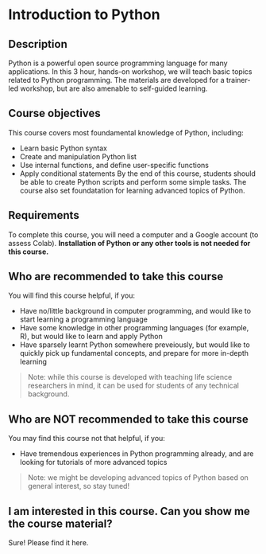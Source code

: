 # Introduction to Python

## Description
Python is a powerful open source programming language for many applications. In this 3 hour, hands-on workshop, we will teach basic topics related to Python programming. The materials are developed for a trainer-led workshop, but are also amenable to self-guided learning.

## Course objectives
This course covers most foundamental knowledge of Python, including:
- Learn basic Python syntax
- Create and manipulation Python list
- Use internal functions, and define user-specific functions
- Apply conditional statements
By the end of this course, students should be able to create Python scripts and perform some simple tasks. The course also set foundatation for learning advanced topics of Python.

## Requirements
To complete this course, you will need a computer and a Google account (to assess Colab). **Installation of Python or any other tools is not needed for this course.**

## Who are recommended to take this course
You will find this course helpful, if you:
- Have no/little background in computer programming, and would like to start learning a programming language
- Have some knowledge in other programming languages (for example, R), but would like to learn and apply Python
- Have sparsely learnt Python somewhere preveiously, but would like to quickly pick up fundamental concepts, and prepare for more in-depth learning
> Note: while this course is developed with teaching life science researchers in mind, it can be used for students of any technical background.

## Who are NOT recommended to take this course
You may find this course not that helpful, if you:
- Have tremendous experiences in Python programming already, and are looking for tutorials of more advanced topics
> Note: we might be developing advanced topics of Python based on general interest, so stay tuned!

## I am interested in this course. Can you show me the course material?
Sure! Please find it here.
